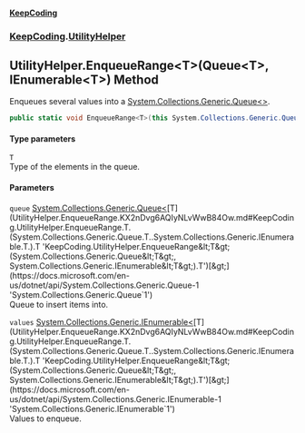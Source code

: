 #### [KeepCoding](index.md 'index')
### [KeepCoding](KeepCoding.md 'KeepCoding').[UtilityHelper](UtilityHelper.md 'KeepCoding.UtilityHelper')
## UtilityHelper.EnqueueRange&lt;T&gt;(Queue&lt;T&gt;, IEnumerable&lt;T&gt;) Method
Enqueues several values into a [System.Collections.Generic.Queue&lt;&gt;](https://docs.microsoft.com/en-us/dotnet/api/System.Collections.Generic.Queue-1 'System.Collections.Generic.Queue`1').
```csharp
public static void EnqueueRange<T>(this System.Collections.Generic.Queue<T> queue, System.Collections.Generic.IEnumerable<T> values);
```
#### Type parameters
<a name='KeepCoding.UtilityHelper.EnqueueRange.T.(System.Collections.Generic.Queue.T..System.Collections.Generic.IEnumerable.T.).T'></a>
`T`  
Type of the elements in the queue.
  
#### Parameters
<a name='KeepCoding.UtilityHelper.EnqueueRange.T.(System.Collections.Generic.Queue.T..System.Collections.Generic.IEnumerable.T.).queue'></a>
`queue` [System.Collections.Generic.Queue&lt;](https://docs.microsoft.com/en-us/dotnet/api/System.Collections.Generic.Queue-1 'System.Collections.Generic.Queue`1')[T](UtilityHelper.EnqueueRange.KX2nDvg6AQIyNLvWwB84Ow.md#KeepCoding.UtilityHelper.EnqueueRange.T.(System.Collections.Generic.Queue.T..System.Collections.Generic.IEnumerable.T.).T 'KeepCoding.UtilityHelper.EnqueueRange&lt;T&gt;(System.Collections.Generic.Queue&lt;T&gt;, System.Collections.Generic.IEnumerable&lt;T&gt;).T')[&gt;](https://docs.microsoft.com/en-us/dotnet/api/System.Collections.Generic.Queue-1 'System.Collections.Generic.Queue`1')  
Queue to insert items into.
  
<a name='KeepCoding.UtilityHelper.EnqueueRange.T.(System.Collections.Generic.Queue.T..System.Collections.Generic.IEnumerable.T.).values'></a>
`values` [System.Collections.Generic.IEnumerable&lt;](https://docs.microsoft.com/en-us/dotnet/api/System.Collections.Generic.IEnumerable-1 'System.Collections.Generic.IEnumerable`1')[T](UtilityHelper.EnqueueRange.KX2nDvg6AQIyNLvWwB84Ow.md#KeepCoding.UtilityHelper.EnqueueRange.T.(System.Collections.Generic.Queue.T..System.Collections.Generic.IEnumerable.T.).T 'KeepCoding.UtilityHelper.EnqueueRange&lt;T&gt;(System.Collections.Generic.Queue&lt;T&gt;, System.Collections.Generic.IEnumerable&lt;T&gt;).T')[&gt;](https://docs.microsoft.com/en-us/dotnet/api/System.Collections.Generic.IEnumerable-1 'System.Collections.Generic.IEnumerable`1')  
Values to enqueue.
  
